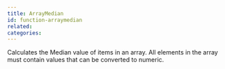 ```yaml
---
title: ArrayMedian
id: function-arraymedian
related:
categories:
---
```


Calculates the Median value of items in an array.
All elements in the array must contain values that can be converted to numeric.